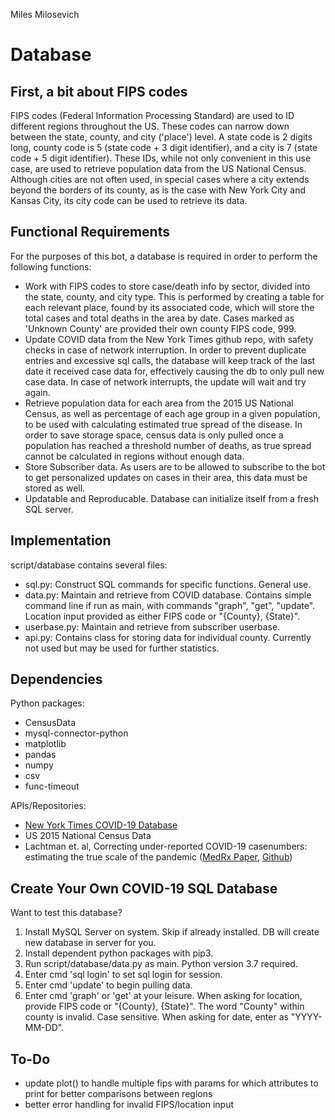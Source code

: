 Miles Milosevich
# Database #

## First, a bit about FIPS codes ##
FIPS codes (Federal Information Processing Standard) are used to ID different regions throughout the US. These codes can narrow down between the state, county, and city ('place') level. A state code is 2 digits long, county code is 5 (state code + 3 digit identifier), and a city is 7 (state code + 5 digit identifier). These IDs, while not only convenient in this use case, are used to retrieve population data from the US National Census. Although cities are not often used, in special cases where a city extends beyond the borders of its county, as is the case with New York City and Kansas City, its city code can be used to retrieve its data.

## Functional Requirements ##
For the purposes of this bot, a database is required in order to perform the following functions:
* Work with FIPS codes to store case/death info by sector, divided into the state, county, and city type. This is performed by creating a table for each relevant place, found by its associated code, which will store the total cases and total deaths in the area by date. Cases marked as 'Unknown County' are provided their own county FIPS code, 999.
* Update COVID data from the New York Times github repo, with safety checks in case of network interruption. In order to prevent duplicate entries and excessive sql calls, the database will keep track of the last date it received case data for, effectively causing the db to only pull new case data. In case of network interrupts, the update will wait and try again.
* Retrieve population data for each area from the 2015 US National Census, as well as percentage of each age group in a given population, to be used with calculating estimated true spread of the disease. In order to save storage space, census data is only pulled once a population has reached a threshold number of deaths, as true spread cannot be calculated in regions without enough data.
* Store Subscriber data. As users are to be allowed to subscribe to the bot to get personalized updates on cases in their area, this data must be stored as well. 
* Updatable and Reproducable. Database can initialize itself from a fresh SQL server.

## Implementation ##
script/database contains several files:
* sql.py: Construct SQL commands for specific functions. General use.
* data.py: Maintain and retrieve from COVID database. Contains simple command line if run as main, with commands "graph", "get", "update". Location input provided as either FIPS code or "{County}, {State}".
* userbase.py: Maintain and retrieve from subscriber userbase.
* api.py: Contains class for storing data for individual county. Currently not used but may be used for further statistics.

## Dependencies ##
Python packages:
* CensusData
* mysql-connector-python
* matplotlib
* pandas
* numpy
* csv
* func-timeout

APIs/Repositories:
* [New York Times COVID-19 Database](https://github.com/nytimes/covid-19-data)
* US 2015 National Census Data
* Lachtman et. al, Correcting under-reported COVID-19 casenumbers: estimating the true scale of the pandemic ([MedRx Paper](https://www.medrxiv.org/content/10.1101/2020.03.14.20036178v2.full.pdf#cite.liu2020reproductive), [Github](https://github.com/lachmann12/covid19/blob/master/script/prediction.py))

## Create Your Own COVID-19 SQL Database ##
Want to test this database? 
1. Install MySQL Server on system. Skip if already installed. DB will create new database in server for you.
2. Install dependent python packages with pip3.
3. Run script/database/data.py as main. Python version 3.7 required.
4. Enter cmd 'sql login' to set sql login for session.
5. Enter cmd 'update' to begin pulling data.
6. Enter cmd 'graph' or 'get' at your leisure. When asking for location, provide FIPS code or "{County}, {State}". The word "County" within county is invalid. Case sensitive. When asking for date, enter as "YYYY-MM-DD".

## To-Do ##
* update plot() to handle multiple fips with params for which attributes to print for better comparisons between regions
* better error handling for invalid FIPS/location input
